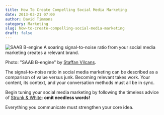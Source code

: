 ```yaml
---
title: How To Create Compelling Social Media Marketing
date: 2013-03-21 07:00
author: David Timmons
category: Marketing
slug: how-to-create-compelling-social-media-marketing
draft: false
---
```


![SAAB B-engine][1]
<span class="img-caption">
  A soaring signal-to-noise ratio from your social media marketing creates
  a relevant brand.

  Photo: "SAAB B-engine" by [Staffan Vilcans][2].
</span>

The signal-to-noise ratio in social media marketing can be described as
a comparison of value versus junk. Becoming relevant takes work. Your
content, its context, and your conversation methods must all be in sync.

Begin tuning your social media marketing by following the timeless
advice of [Strunk & White][3]: **omit needless words!**

Everything you communicate must strengthen your core idea.


[1]: {{imagePath}}2013/03/how-to-create-compelling-social-media-marketing0.jpg
  "How To Create Compelling Social Media Marketing"

[2]: http://www.flickr.com/photos/liftarn/1438863938/
  "View the original photo on Flickr."

[3]: http://www.nytimes.com/2009/04/22/books/22elem.html?_r=0
  "Click here to read more about Strunk & White and 'The Elements of Style'."

